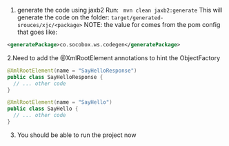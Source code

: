 
1. generate the code using jaxb2
Run: ` mvn clean jaxb2:generate`
This will generate the code on the folder: `target/generated-srouces/xjc/<package>`
NOTE: the value for <package> comes from the pom config that goes like:
```xml
<generatePackage>co.socobox.ws.codegen</generatePackage>
```


2.Need to add the @XmlRootElement annotations to hint the ObjectFactory

```java
@XmlRootElement(name = "SayHelloResponse")
public class SayHelloResponse {
  // ... other code
}
```

```java
@XmlRootElement(name = "SayHello")
public class SayHello {
  // ... other code
}
```


3. You should be able to run the project now